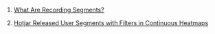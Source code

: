 1. [What Are Recording Segments?](https://help.hotjar.com/hc/en-us/articles/360017762594-What-Are-Recording-Segments-)

2. [Hotjar Released User Segments with Filters in Continuous Heatmaps](https://ftf.co/hotjar-released-user-segments-with-filters-in-continuous-heatmaps/)
